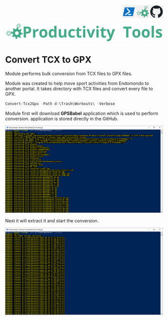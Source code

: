 <!--Category:Powershell--> 
 <p align="right">
    <a href="https://www.powershellgallery.com/packages/ProductivityTools.ConvertTcx2Gpx/"><img src="Images/Header/Powershell_border_40px.png" /></a>
    <a href="http://productivitytools.tech/convert-tcx-to-gpx/"><img src="Images/Header/ProductivityTools_green_40px_2.png" /><a> 
    <a href="https://github.com/pwujczyk/ProductivityTools.ConvertTcx2Gpx"><img src="Images/Header/Github_border_40px.png" /></a>
</p>
<p align="center">
    <a href="http://productivitytools.tech/">
        <img src="Images/Header/LogoTitle_green_500px.png" />
    </a>
</p>


# Convert TCX to GPX

Module performs bulk conversion from TCX files to GPX files. 
<!--more-->
Module was created to help move sport activities from Endomondo to another portal. It takes directory with TCX files and convert every file to GPX. 


```powershell
Convert-Tcx2Gpx -Path d:\Trash\Workouts\ -Verbose
```

Module first will download **GPSBabel** application which is used to perform conversion. application is stored directly in the GitHub.

<!--og-image-->
![Download and extract Babel](Images/DownloadAndExtract.png)

Next it will extract it and start the conversion.

![Download and extract Babel](Images/Convert.png)